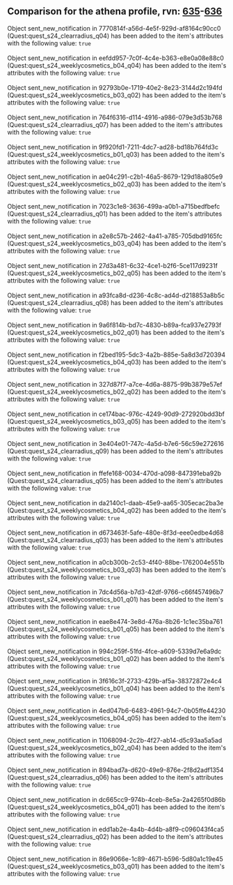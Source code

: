 ## Comparison for the athena profile, rvn: [635](https://github.com/PRO100KatYT/FortniteProfileRevisions/tree/main/profiles/athena/635%20athena.json)-[636](https://github.com/PRO100KatYT/FortniteProfileRevisions/tree/main/profiles/athena/636%20athena.json)

Object sent_new_notification in 7770814f-a56d-4e5f-929d-af8164c90cc0 (Quest:quest_s24_clearradius_q04) has been added to the item's attributes with the following value: `true`
<br><br>
Object sent_new_notification in eefdd957-7c0f-4c4e-b363-e8e0a08e88c0 (Quest:quest_s24_weeklycosmetics_b04_q04) has been added to the item's attributes with the following value: `true`
<br><br>
Object sent_new_notification in 92793b0e-1719-40e2-8e23-3144d2c194fd (Quest:quest_s24_weeklycosmetics_b03_q02) has been added to the item's attributes with the following value: `true`
<br><br>
Object sent_new_notification in 764f6316-d114-4916-a986-079e3d53b768 (Quest:quest_s24_clearradius_q07) has been added to the item's attributes with the following value: `true`
<br><br>
Object sent_new_notification in 9f920fd1-7211-4dc7-ad28-bd18b764fd3c (Quest:quest_s24_weeklycosmetics_b01_q03) has been added to the item's attributes with the following value: `true`
<br><br>
Object sent_new_notification in ae04c291-c2b1-46a5-8679-129d18a805e9 (Quest:quest_s24_weeklycosmetics_b02_q03) has been added to the item's attributes with the following value: `true`
<br><br>
Object sent_new_notification in 7023c1e8-3636-499a-a0b1-a715bedfbefc (Quest:quest_s24_clearradius_q01) has been added to the item's attributes with the following value: `true`
<br><br>
Object sent_new_notification in a2e8c57b-2462-4a41-a785-705dbd9165fc (Quest:quest_s24_weeklycosmetics_b03_q04) has been added to the item's attributes with the following value: `true`
<br><br>
Object sent_new_notification in 27d3a481-6c32-4ce1-b2f6-5ce117d9231f (Quest:quest_s24_weeklycosmetics_b02_q05) has been added to the item's attributes with the following value: `true`
<br><br>
Object sent_new_notification in a93fca8d-d236-4c8c-ad4d-d218853a8b5c (Quest:quest_s24_clearradius_q08) has been added to the item's attributes with the following value: `true`
<br><br>
Object sent_new_notification in 9a6f814b-bd7c-4830-b89a-fca937e2793f (Quest:quest_s24_weeklycosmetics_b02_q01) has been added to the item's attributes with the following value: `true`
<br><br>
Object sent_new_notification in f2bed195-5dc3-4a2b-885e-5a8d3d720394 (Quest:quest_s24_weeklycosmetics_b04_q03) has been added to the item's attributes with the following value: `true`
<br><br>
Object sent_new_notification in 327d87f7-a7ce-4d6a-8875-99b3879e57ef (Quest:quest_s24_weeklycosmetics_b02_q02) has been added to the item's attributes with the following value: `true`
<br><br>
Object sent_new_notification in ce174bac-976c-4249-90d9-272920bdd3bf (Quest:quest_s24_weeklycosmetics_b03_q05) has been added to the item's attributes with the following value: `true`
<br><br>
Object sent_new_notification in 3e404e01-747c-4a5d-b7e6-56c59e272616 (Quest:quest_s24_clearradius_q09) has been added to the item's attributes with the following value: `true`
<br><br>
Object sent_new_notification in ffefe168-0034-470d-a098-847391eba92b (Quest:quest_s24_clearradius_q05) has been added to the item's attributes with the following value: `true`
<br><br>
Object sent_new_notification in da2140c1-daab-45e9-aa65-305ecac2ba3e (Quest:quest_s24_weeklycosmetics_b04_q02) has been added to the item's attributes with the following value: `true`
<br><br>
Object sent_new_notification in d673463f-5afe-480e-8f3d-eee0edbe4d68 (Quest:quest_s24_clearradius_q03) has been added to the item's attributes with the following value: `true`
<br><br>
Object sent_new_notification in a0cb300b-2c53-4f40-88be-1762004e551b (Quest:quest_s24_weeklycosmetics_b03_q03) has been added to the item's attributes with the following value: `true`
<br><br>
Object sent_new_notification in 7dc4d56a-b7d3-42df-9766-c66f457496b7 (Quest:quest_s24_weeklycosmetics_b01_q01) has been added to the item's attributes with the following value: `true`
<br><br>
Object sent_new_notification in eae8e474-3e8d-476a-8b26-1c1ec35ba761 (Quest:quest_s24_weeklycosmetics_b01_q05) has been added to the item's attributes with the following value: `true`
<br><br>
Object sent_new_notification in 994c259f-51fd-4fce-a609-5339d7e6a9dc (Quest:quest_s24_weeklycosmetics_b01_q02) has been added to the item's attributes with the following value: `true`
<br><br>
Object sent_new_notification in 3f616c3f-2733-429b-af5a-38372872e4c4 (Quest:quest_s24_weeklycosmetics_b01_q04) has been added to the item's attributes with the following value: `true`
<br><br>
Object sent_new_notification in 4ed047b6-6483-4961-94c7-0b05ffe44230 (Quest:quest_s24_weeklycosmetics_b04_q05) has been added to the item's attributes with the following value: `true`
<br><br>
Object sent_new_notification in 11068094-2c2b-4f27-ab14-d5c93aa5a5ad (Quest:quest_s24_weeklycosmetics_b02_q04) has been added to the item's attributes with the following value: `true`
<br><br>
Object sent_new_notification in 894bad7a-d620-49e9-876e-2f8d2adf1354 (Quest:quest_s24_clearradius_q06) has been added to the item's attributes with the following value: `true`
<br><br>
Object sent_new_notification in dc665cc9-974b-4ceb-8e5a-2a4265f0d86b (Quest:quest_s24_weeklycosmetics_b04_q01) has been added to the item's attributes with the following value: `true`
<br><br>
Object sent_new_notification in edd1ab2e-4a4b-4d4b-a8f9-c096043f4ca5 (Quest:quest_s24_clearradius_q02) has been added to the item's attributes with the following value: `true`
<br><br>
Object sent_new_notification in 86e9066e-1c89-4671-b596-5d80a1c19e45 (Quest:quest_s24_weeklycosmetics_b03_q01) has been added to the item's attributes with the following value: `true`
<br><br>
